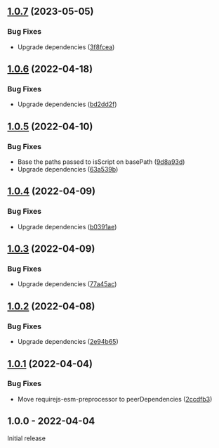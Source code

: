 ## [1.0.7](https://github.com/prantlf/karma-requirejs-esm-preprocessor/compare/v1.0.6...v1.0.7) (2023-05-05)


### Bug Fixes

* Upgrade dependencies ([3f8fcea](https://github.com/prantlf/karma-requirejs-esm-preprocessor/commit/3f8fcea28bfef1b5ab64b91b81ecc1a415930aa0))

## [1.0.6](https://github.com/prantlf/karma-requirejs-esm-preprocessor/compare/v1.0.5...v1.0.6) (2022-04-18)


### Bug Fixes

* Upgrade dependencies ([bd2dd2f](https://github.com/prantlf/karma-requirejs-esm-preprocessor/commit/bd2dd2fbbbf44c78069ac67860559e0ef8b8d820))

## [1.0.5](https://github.com/prantlf/karma-requirejs-esm-preprocessor/compare/v1.0.4...v1.0.5) (2022-04-10)


### Bug Fixes

* Base the paths passed to isScript on basePath ([9d8a93d](https://github.com/prantlf/karma-requirejs-esm-preprocessor/commit/9d8a93de095a528b493bfce51798cb76fb7b4a30))
* Upgrade dependencies ([63a539b](https://github.com/prantlf/karma-requirejs-esm-preprocessor/commit/63a539b11c2bb2ea9978be62c4e0b7955a115b16))

## [1.0.4](https://github.com/prantlf/karma-requirejs-esm-preprocessor/compare/v1.0.3...v1.0.4) (2022-04-09)


### Bug Fixes

* Upgrade dependencies ([b0391ae](https://github.com/prantlf/karma-requirejs-esm-preprocessor/commit/b0391aeefd7c090880dfca260bef7c5655141f04))

## [1.0.3](https://github.com/prantlf/karma-requirejs-esm-preprocessor/compare/v1.0.2...v1.0.3) (2022-04-09)


### Bug Fixes

* Upgrade dependencies ([77a45ac](https://github.com/prantlf/karma-requirejs-esm-preprocessor/commit/77a45ac94c53e72fec437970ef52358cbc41756b))

## [1.0.2](https://github.com/prantlf/karma-requirejs-esm-preprocessor/compare/v1.0.1...v1.0.2) (2022-04-08)


### Bug Fixes

* Upgrade dependencies ([2e94b65](https://github.com/prantlf/karma-requirejs-esm-preprocessor/commit/2e94b65fa888d16b0d265865db21065166b9bceb))

## [1.0.1](https://github.com/prantlf/karma-requirejs-esm-preprocessor/compare/v1.0.0...v1.0.1) (2022-04-04)


### Bug Fixes

* Move requirejs-esm-preprocessor to peerDependencies ([2ccdfb3](https://github.com/prantlf/karma-requirejs-esm-preprocessor/commit/2ccdfb36615459decd882f5eef305d7e10f45a3d))

## 1.0.0 - 2022-04-04

Initial release
